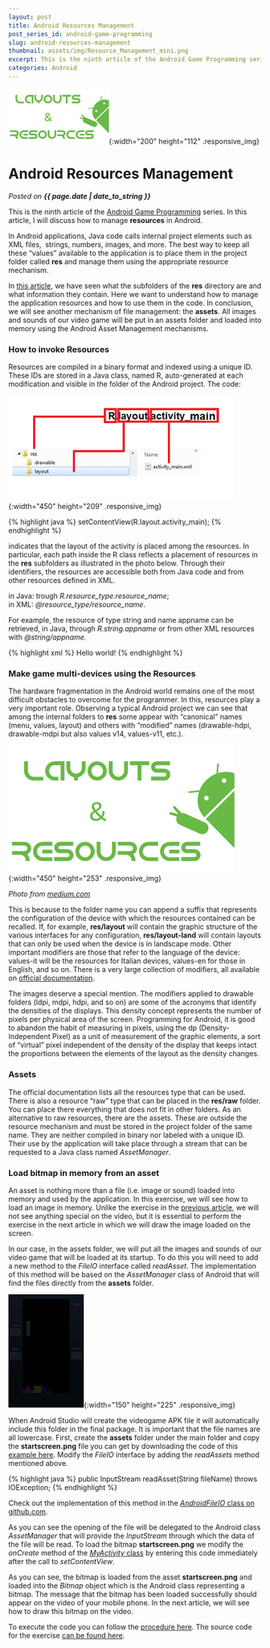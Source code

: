 ```yaml
---
layout: post
title: Android Resources Management
post_series_id: android-game-programming
slug: android-resources-management
thumbnail: assets/img/Resource_Management_mini.png
excerpt: This is the ninth article of the Android Game Programming series. In this article, I will discuss how to manage resources in Android. Resources Management.
categories: Android
---
```


![Android Resources Management](assets/img/Resource_Management_mini.png){:width="200" height="112" .responsive_img}

# Android Resources Management
_Posted on **{{ page.date | date_to_string }}**_

This is the ninth article of the [Android Game Programming](android-game-programming) series. In this article, I will discuss how to manage **resources** in Android.

In Android applications, Java code calls internal project elements such as XML files,  strings, numbers, images, and more. The best way to keep all these “values” available to the application is to place them in the project folder called **res** and manage them using the appropriate resource mechanism.

In [this article](how-to-create-an-android-application), we have seen what the subfolders of the **res** directory are and what information they contain. Here we want to understand how to manage the application resources and how to use them in the code. In conclusion, we will see another mechanism of file management: the **assets**. All images and sounds of our video game will be put in an assets folder and loaded into memory using the Android Asset Management mechanisms.

### How to invoke Resources

Resources are compiled in a binary format and indexed using a unique ID. These IDs are stored in a Java class, named R, auto-generated at each modification and visible in the folder of the Android project. The code:

![Resources](assets/img/Resources.png){:width="450" height="209" .responsive_img}

{% highlight java %}
    setContentView(R.layout.activity_main);
{% endhighlight %}

indicates that the layout of the activity is placed among the resources. In particular, each path inside the R class reflects a placement of resources in the **res** subfolders as illustrated in the photo below. Through their identifiers, the resources are accessible both from Java code and from other resources defined in XML.

in Java: trough _R.resource\_type.resource\_name_;  
in XML: _@resource\_type/resource\_name_.

For example, the resource of type string and name appname can be retrieved, in Java, through _R.string.appname_ or from other XML resources with _@string/appname._

{% highlight xml %}
    <string android:name="appname">Hello world!</string>
{% endhighlight %}

### Make game multi-devices using the Resources

The hardware fragmentation in the Android world remains one of the most difficult obstacles to overcome for the programmer. In this, resources play a very important role. Observing a typical Android project we can see that among the internal folders to **res** some appear with “canonical” names (menu, values, layout) and others with “modified” names (drawable-hdpi, drawable-mdpi but also values v14, values-v11, etc.).

![Resource Management](assets/img/Resource_Management.png){:width="450" height="253" .responsive_img}

_Photo from [medium.com](https://medium.com/@rafael_toledo/layouts-resources-android-tutorials-pt-4-2aa3ef7485d2)_

This is because to the folder name you can append a suffix that represents the configuration of the device with which the resources contained can be recalled. If, for example, **res/layout** will contain the graphic structure of the various interfaces for any configuration, **res/layout-land** will contain layouts that can only be used when the device is in landscape mode. Other important modifiers are those that refer to the language of the device: values-it will be the resources for Italian devices, values-en for those in English, and so on. There is a very large collection of modifiers, all available on [official documentation](https://developer.android.com/guide/topics/resources/providing-resources).

The images deserve a special mention. The modifiers applied to drawable folders (ldpi, mdpi, hdpi, and so on) are some of the acronyms that identify the densities of the displays. This density concept represents the number of pixels per physical area of the screen. Programming for Android, it is good to abandon the habit of measuring in pixels, using the dp (Density-Independent Pixel) as a unit of measurement of the graphic elements, a sort of “virtual” pixel independent of the density of the display that keeps intact the proportions between the elements of the layout as the density changes.

### Assets

The official documentation lists all the resources type that can be used. There is also a resource “raw” type that can be placed in the **res/raw** folder. You can place there everything that does not fit in other folders. As an alternative to raw resources, there are the assets. These are outside the resource mechanism and must be stored in the project folder of the same name. They are neither compiled in binary nor labeled with a unique ID. Their use by the application will take place through a stream that can be requested to a Java class named _AssetManager_.

### Load bitmap in memory from an asset

An asset is nothing more than a file (i.e. image or sound) loaded into memory and used by the application. In this exercise, we will see how to load an image in memory. Unlike the exercise in the [previous article](android-files-management), we will not see anything special on the video, but it is essential to perform the exercise in the next article in which we will draw the image loaded on the screen.

In our case, in the assets folder, we will put all the images and sounds of our video game that will be loaded at its startup. To do this you will need to add a new method to the _FileIO_ interface called _readAsset_. The implementation of this method will be based on the _AssetManager_ class of Android that will find the files directly from the **assets** folder.

![Droids Start Screen](assets/img/startscreen.png){:width="150" height="225" .responsive_img}

When Android Studio will create the videogame APK file it will automatically include this folder in the final package. It is important that the file names are all lowercase. First, create the **assets** folder under the main folder and copy the **startscreen.png** file you can get by downloading the code of this [example here](https://github.com/sasadangelo/HelloWorldApp/archive/0.0.3.zip). Modify the _FileIO_ interface by adding the _readAssets_ method mentioned above.

{% highlight java %}
    public InputStream readAsset(String fileName) throws IOException;
{% endhighlight %}

Check out the implementation of this method in the [_AndroidFileIO_ class on github.com](https://github.com/sasadangelo/HelloWorldApp/blob/0.0.3/app/src/main/java/org/androidforfun/framework/impl/AndroidFileIO.java).

As you can see the opening of the file will be delegated to the Android class _AssetManager_ that will provide the _InputStream_ through which the data of the file will be read. To load the bitmap **startscreen.png** we modify the _onCreate_ method of the [_MyActivity_ class](https://github.com/sasadangelo/HelloWorldApp/blob/0.0.3/app/src/main/java/org/androidforfun/helloworldapp/MyActivity.java) by entering this code immediately after the call to _setContentView_.

As you can see, the bitmap is loaded from the asset **startscreen.png** and loaded into the _Bitmap_ object which is the Android class representing a bitmap. The message that the bitmap has been loaded successfully should appear on the video of your mobile phone. In the next article, we will see how to draw this bitmap on the video.

To execute the code you can follow the [procedure here](http://code4projects.altervista.org/how-to-create-an-android-application/). The source code for the exercise [can be found here](https://github.com/sasadangelo/HelloWorldApp/archive/0.0.3.zip).